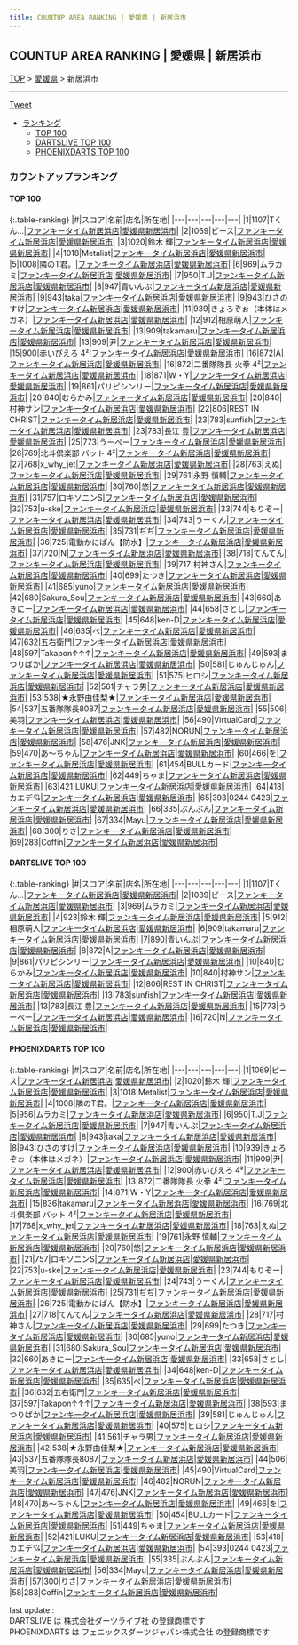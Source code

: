 ```yaml
---
title: COUNTUP AREA RANKING | 愛媛県 | 新居浜市
---
```

## COUNTUP AREA RANKING | 愛媛県 | 新居浜市

[TOP](/darts/rank/) > [愛媛県](/darts/rank/愛媛県/) > 新居浜市

___

<a href="https://twitter.com/share?ref_src=twsrc%5Etfw" data-text="COUNTUP AREA RANKING | 愛媛県新居浜市" class="twitter-share-button" data-hashtags="DARTSLIVE,PHOENIXDARTS,darts,ダーツ" data-show-count="false">Tweet</a>

* [ランキング](#カウントアップランキング)
    * [TOP 100](#top-100)
    * [DARTSLIVE TOP 100](#dartslive-top-100)
    * [PHOENIXDARTS TOP 100](#phoenixdarts-top-100)

### カウントアップランキング

#### TOP 100



{:.table-ranking}
|#|スコア|名前|店名|所在地|
|---|---|---|---|---|
|1|1107|<span class="rank-name-dl">Tくん...</span>|<a href="https://search.dartslive.com/jp/shop/baa3d868d021ac3425d56fb0e5c39bac">ファンキータイム新居浜店</a>|<a href="/darts/rank/愛媛県/新居浜市">愛媛県新居浜市</a>|
|2|1069|<span class="rank-name-pd">ピース</span>|<a href="https://vs.phoenixdarts.com/jp/shop/shopDetailInfo/s_6851?s_seq=6851">ファンキータイム新居浜店</a>|<a href="/darts/rank/愛媛県/新居浜市">愛媛県新居浜市</a>|
|3|1020|<span class="rank-name-pd">鈴木 輝</span>|<a href="https://vs.phoenixdarts.com/jp/shop/shopDetailInfo/s_6851?s_seq=6851">ファンキータイム新居浜店</a>|<a href="/darts/rank/愛媛県/新居浜市">愛媛県新居浜市</a>|
|4|1018|<span class="rank-name-pd">Metalist</span>|<a href="https://vs.phoenixdarts.com/jp/shop/shopDetailInfo/s_6851?s_seq=6851">ファンキータイム新居浜店</a>|<a href="/darts/rank/愛媛県/新居浜市">愛媛県新居浜市</a>|
|5|1008|<span class="rank-name-pd">隣のT君。</span>|<a href="https://vs.phoenixdarts.com/jp/shop/shopDetailInfo/s_6851?s_seq=6851">ファンキータイム新居浜店</a>|<a href="/darts/rank/愛媛県/新居浜市">愛媛県新居浜市</a>|
|6|969|<span class="rank-name-dl">ムラカミ</span>|<a href="https://search.dartslive.com/jp/shop/baa3d868d021ac3425d56fb0e5c39bac">ファンキータイム新居浜店</a>|<a href="/darts/rank/愛媛県/新居浜市">愛媛県新居浜市</a>|
|7|950|<span class="rank-name-pd">T.J</span>|<a href="https://vs.phoenixdarts.com/jp/shop/shopDetailInfo/s_6851?s_seq=6851">ファンキータイム新居浜店</a>|<a href="/darts/rank/愛媛県/新居浜市">愛媛県新居浜市</a>|
|8|947|<span class="rank-name-pd">青いんぷ</span>|<a href="https://vs.phoenixdarts.com/jp/shop/shopDetailInfo/s_6851?s_seq=6851">ファンキータイム新居浜店</a>|<a href="/darts/rank/愛媛県/新居浜市">愛媛県新居浜市</a>|
|9|943|<span class="rank-name-pd">taka</span>|<a href="https://vs.phoenixdarts.com/jp/shop/shopDetailInfo/s_6851?s_seq=6851">ファンキータイム新居浜店</a>|<a href="/darts/rank/愛媛県/新居浜市">愛媛県新居浜市</a>|
|9|943|<span class="rank-name-pd">ひさのすけ</span>|<a href="https://vs.phoenixdarts.com/jp/shop/shopDetailInfo/s_6851?s_seq=6851">ファンキータイム新居浜店</a>|<a href="/darts/rank/愛媛県/新居浜市">愛媛県新居浜市</a>|
|11|939|<span class="rank-name-pd">きょろぞぉ（本体はメガネ）</span>|<a href="https://vs.phoenixdarts.com/jp/shop/shopDetailInfo/s_6851?s_seq=6851">ファンキータイム新居浜店</a>|<a href="/darts/rank/愛媛県/新居浜市">愛媛県新居浜市</a>|
|12|912|<span class="rank-name-dl">相原萌人</span>|<a href="https://search.dartslive.com/jp/shop/baa3d868d021ac3425d56fb0e5c39bac">ファンキータイム新居浜店</a>|<a href="/darts/rank/愛媛県/新居浜市">愛媛県新居浜市</a>|
|13|909|<span class="rank-name-dl">takamaru</span>|<a href="https://search.dartslive.com/jp/shop/baa3d868d021ac3425d56fb0e5c39bac">ファンキータイム新居浜店</a>|<a href="/darts/rank/愛媛県/新居浜市">愛媛県新居浜市</a>|
|13|909|<span class="rank-name-pd">尹</span>|<a href="https://vs.phoenixdarts.com/jp/shop/shopDetailInfo/s_6851?s_seq=6851">ファンキータイム新居浜店</a>|<a href="/darts/rank/愛媛県/新居浜市">愛媛県新居浜市</a>|
|15|900|<span class="rank-name-pd">赤いぴえろ 4²</span>|<a href="https://vs.phoenixdarts.com/jp/shop/shopDetailInfo/s_6851?s_seq=6851">ファンキータイム新居浜店</a>|<a href="/darts/rank/愛媛県/新居浜市">愛媛県新居浜市</a>|
|16|872|<span class="rank-name-dl">A</span>|<a href="https://search.dartslive.com/jp/shop/baa3d868d021ac3425d56fb0e5c39bac">ファンキータイム新居浜店</a>|<a href="/darts/rank/愛媛県/新居浜市">愛媛県新居浜市</a>|
|16|872|<span class="rank-name-pd">二番隊隊長 火拳 4²</span>|<a href="https://vs.phoenixdarts.com/jp/shop/shopDetailInfo/s_6851?s_seq=6851">ファンキータイム新居浜店</a>|<a href="/darts/rank/愛媛県/新居浜市">愛媛県新居浜市</a>|
|18|871|<span class="rank-name-pd">W・Y</span>|<a href="https://vs.phoenixdarts.com/jp/shop/shopDetailInfo/s_6851?s_seq=6851">ファンキータイム新居浜店</a>|<a href="/darts/rank/愛媛県/新居浜市">愛媛県新居浜市</a>|
|19|861|<span class="rank-name-dl">パリピシンリー</span>|<a href="https://search.dartslive.com/jp/shop/baa3d868d021ac3425d56fb0e5c39bac">ファンキータイム新居浜店</a>|<a href="/darts/rank/愛媛県/新居浜市">愛媛県新居浜市</a>|
|20|840|<span class="rank-name-dl">むらかみ</span>|<a href="https://search.dartslive.com/jp/shop/baa3d868d021ac3425d56fb0e5c39bac">ファンキータイム新居浜店</a>|<a href="/darts/rank/愛媛県/新居浜市">愛媛県新居浜市</a>|
|20|840|<span class="rank-name-dl">村神サン</span>|<a href="https://search.dartslive.com/jp/shop/baa3d868d021ac3425d56fb0e5c39bac">ファンキータイム新居浜店</a>|<a href="/darts/rank/愛媛県/新居浜市">愛媛県新居浜市</a>|
|22|806|<span class="rank-name-dl">REST IN CHRIST</span>|<a href="https://search.dartslive.com/jp/shop/baa3d868d021ac3425d56fb0e5c39bac">ファンキータイム新居浜店</a>|<a href="/darts/rank/愛媛県/新居浜市">愛媛県新居浜市</a>|
|23|783|<span class="rank-name-dl">sunfish</span>|<a href="https://search.dartslive.com/jp/shop/baa3d868d021ac3425d56fb0e5c39bac">ファンキータイム新居浜店</a>|<a href="/darts/rank/愛媛県/新居浜市">愛媛県新居浜市</a>|
|23|783|<span class="rank-name-dl">長江 豊</span>|<a href="https://search.dartslive.com/jp/shop/baa3d868d021ac3425d56fb0e5c39bac">ファンキータイム新居浜店</a>|<a href="/darts/rank/愛媛県/新居浜市">愛媛県新居浜市</a>|
|25|773|<span class="rank-name-dl">うーぺー</span>|<a href="https://search.dartslive.com/jp/shop/baa3d868d021ac3425d56fb0e5c39bac">ファンキータイム新居浜店</a>|<a href="/darts/rank/愛媛県/新居浜市">愛媛県新居浜市</a>|
|26|769|<span class="rank-name-pd">北斗倶楽部 バット 4²</span>|<a href="https://vs.phoenixdarts.com/jp/shop/shopDetailInfo/s_6851?s_seq=6851">ファンキータイム新居浜店</a>|<a href="/darts/rank/愛媛県/新居浜市">愛媛県新居浜市</a>|
|27|768|<span class="rank-name-pd">x_why_jet</span>|<a href="https://vs.phoenixdarts.com/jp/shop/shopDetailInfo/s_6851?s_seq=6851">ファンキータイム新居浜店</a>|<a href="/darts/rank/愛媛県/新居浜市">愛媛県新居浜市</a>|
|28|763|<span class="rank-name-pd">えぬ</span>|<a href="https://vs.phoenixdarts.com/jp/shop/shopDetailInfo/s_6851?s_seq=6851">ファンキータイム新居浜店</a>|<a href="/darts/rank/愛媛県/新居浜市">愛媛県新居浜市</a>|
|29|761|<span class="rank-name-pd">永野 慎輔</span>|<a href="https://vs.phoenixdarts.com/jp/shop/shopDetailInfo/s_6851?s_seq=6851">ファンキータイム新居浜店</a>|<a href="/darts/rank/愛媛県/新居浜市">愛媛県新居浜市</a>|
|30|760|<span class="rank-name-pd">悠</span>|<a href="https://vs.phoenixdarts.com/jp/shop/shopDetailInfo/s_6851?s_seq=6851">ファンキータイム新居浜店</a>|<a href="/darts/rank/愛媛県/新居浜市">愛媛県新居浜市</a>|
|31|757|<span class="rank-name-pd">ロキソニンS</span>|<a href="https://vs.phoenixdarts.com/jp/shop/shopDetailInfo/s_6851?s_seq=6851">ファンキータイム新居浜店</a>|<a href="/darts/rank/愛媛県/新居浜市">愛媛県新居浜市</a>|
|32|753|<span class="rank-name-pd">u-ske</span>|<a href="https://vs.phoenixdarts.com/jp/shop/shopDetailInfo/s_6851?s_seq=6851">ファンキータイム新居浜店</a>|<a href="/darts/rank/愛媛県/新居浜市">愛媛県新居浜市</a>|
|33|744|<span class="rank-name-pd">もりぞー</span>|<a href="https://vs.phoenixdarts.com/jp/shop/shopDetailInfo/s_6851?s_seq=6851">ファンキータイム新居浜店</a>|<a href="/darts/rank/愛媛県/新居浜市">愛媛県新居浜市</a>|
|34|743|<span class="rank-name-pd">うーくん</span>|<a href="https://vs.phoenixdarts.com/jp/shop/shopDetailInfo/s_6851?s_seq=6851">ファンキータイム新居浜店</a>|<a href="/darts/rank/愛媛県/新居浜市">愛媛県新居浜市</a>|
|35|731|<span class="rank-name-pd">ぢぢ</span>|<a href="https://vs.phoenixdarts.com/jp/shop/shopDetailInfo/s_6851?s_seq=6851">ファンキータイム新居浜店</a>|<a href="/darts/rank/愛媛県/新居浜市">愛媛県新居浜市</a>|
|36|725|<span class="rank-name-pd">電動かにぱん【防水】</span>|<a href="https://vs.phoenixdarts.com/jp/shop/shopDetailInfo/s_6851?s_seq=6851">ファンキータイム新居浜店</a>|<a href="/darts/rank/愛媛県/新居浜市">愛媛県新居浜市</a>|
|37|720|<span class="rank-name-dl">N</span>|<a href="https://search.dartslive.com/jp/shop/baa3d868d021ac3425d56fb0e5c39bac">ファンキータイム新居浜店</a>|<a href="/darts/rank/愛媛県/新居浜市">愛媛県新居浜市</a>|
|38|718|<span class="rank-name-pd">てんてん</span>|<a href="https://vs.phoenixdarts.com/jp/shop/shopDetailInfo/s_6851?s_seq=6851">ファンキータイム新居浜店</a>|<a href="/darts/rank/愛媛県/新居浜市">愛媛県新居浜市</a>|
|39|717|<span class="rank-name-pd">村神さん</span>|<a href="https://vs.phoenixdarts.com/jp/shop/shopDetailInfo/s_6851?s_seq=6851">ファンキータイム新居浜店</a>|<a href="/darts/rank/愛媛県/新居浜市">愛媛県新居浜市</a>|
|40|699|<span class="rank-name-pd">たつき</span>|<a href="https://vs.phoenixdarts.com/jp/shop/shopDetailInfo/s_6851?s_seq=6851">ファンキータイム新居浜店</a>|<a href="/darts/rank/愛媛県/新居浜市">愛媛県新居浜市</a>|
|41|685|<span class="rank-name-pd">yuno</span>|<a href="https://vs.phoenixdarts.com/jp/shop/shopDetailInfo/s_6851?s_seq=6851">ファンキータイム新居浜店</a>|<a href="/darts/rank/愛媛県/新居浜市">愛媛県新居浜市</a>|
|42|680|<span class="rank-name-pd">Sakura_Sou</span>|<a href="https://vs.phoenixdarts.com/jp/shop/shopDetailInfo/s_6851?s_seq=6851">ファンキータイム新居浜店</a>|<a href="/darts/rank/愛媛県/新居浜市">愛媛県新居浜市</a>|
|43|660|<span class="rank-name-pd">あきにー</span>|<a href="https://vs.phoenixdarts.com/jp/shop/shopDetailInfo/s_6851?s_seq=6851">ファンキータイム新居浜店</a>|<a href="/darts/rank/愛媛県/新居浜市">愛媛県新居浜市</a>|
|44|658|<span class="rank-name-pd">さとし</span>|<a href="https://vs.phoenixdarts.com/jp/shop/shopDetailInfo/s_6851?s_seq=6851">ファンキータイム新居浜店</a>|<a href="/darts/rank/愛媛県/新居浜市">愛媛県新居浜市</a>|
|45|648|<span class="rank-name-pd">ken-D</span>|<a href="https://vs.phoenixdarts.com/jp/shop/shopDetailInfo/s_6851?s_seq=6851">ファンキータイム新居浜店</a>|<a href="/darts/rank/愛媛県/新居浜市">愛媛県新居浜市</a>|
|46|635|<span class="rank-name-pd">ぺ</span>|<a href="https://vs.phoenixdarts.com/jp/shop/shopDetailInfo/s_6851?s_seq=6851">ファンキータイム新居浜店</a>|<a href="/darts/rank/愛媛県/新居浜市">愛媛県新居浜市</a>|
|47|632|<span class="rank-name-pd">五右衛門</span>|<a href="https://vs.phoenixdarts.com/jp/shop/shopDetailInfo/s_6851?s_seq=6851">ファンキータイム新居浜店</a>|<a href="/darts/rank/愛媛県/新居浜市">愛媛県新居浜市</a>|
|48|597|<span class="rank-name-pd">Takapon↑↑↑</span>|<a href="https://vs.phoenixdarts.com/jp/shop/shopDetailInfo/s_6851?s_seq=6851">ファンキータイム新居浜店</a>|<a href="/darts/rank/愛媛県/新居浜市">愛媛県新居浜市</a>|
|49|593|<span class="rank-name-pd">まつりばか</span>|<a href="https://vs.phoenixdarts.com/jp/shop/shopDetailInfo/s_6851?s_seq=6851">ファンキータイム新居浜店</a>|<a href="/darts/rank/愛媛県/新居浜市">愛媛県新居浜市</a>|
|50|581|<span class="rank-name-pd">じゅんじゅん</span>|<a href="https://vs.phoenixdarts.com/jp/shop/shopDetailInfo/s_6851?s_seq=6851">ファンキータイム新居浜店</a>|<a href="/darts/rank/愛媛県/新居浜市">愛媛県新居浜市</a>|
|51|575|<span class="rank-name-pd">ヒロシ</span>|<a href="https://vs.phoenixdarts.com/jp/shop/shopDetailInfo/s_6851?s_seq=6851">ファンキータイム新居浜店</a>|<a href="/darts/rank/愛媛県/新居浜市">愛媛県新居浜市</a>|
|52|561|<span class="rank-name-pd">チャラ男</span>|<a href="https://vs.phoenixdarts.com/jp/shop/shopDetailInfo/s_6851?s_seq=6851">ファンキータイム新居浜店</a>|<a href="/darts/rank/愛媛県/新居浜市">愛媛県新居浜市</a>|
|53|538|<span class="rank-name-pd">★永野由佳梨★</span>|<a href="https://vs.phoenixdarts.com/jp/shop/shopDetailInfo/s_6851?s_seq=6851">ファンキータイム新居浜店</a>|<a href="/darts/rank/愛媛県/新居浜市">愛媛県新居浜市</a>|
|54|537|<span class="rank-name-pd">五番隊隊長8087</span>|<a href="https://vs.phoenixdarts.com/jp/shop/shopDetailInfo/s_6851?s_seq=6851">ファンキータイム新居浜店</a>|<a href="/darts/rank/愛媛県/新居浜市">愛媛県新居浜市</a>|
|55|506|<span class="rank-name-pd">美羽</span>|<a href="https://vs.phoenixdarts.com/jp/shop/shopDetailInfo/s_6851?s_seq=6851">ファンキータイム新居浜店</a>|<a href="/darts/rank/愛媛県/新居浜市">愛媛県新居浜市</a>|
|56|490|<span class="rank-name-pd">VirtualCard</span>|<a href="https://vs.phoenixdarts.com/jp/shop/shopDetailInfo/s_6851?s_seq=6851">ファンキータイム新居浜店</a>|<a href="/darts/rank/愛媛県/新居浜市">愛媛県新居浜市</a>|
|57|482|<span class="rank-name-pd">NORUN</span>|<a href="https://vs.phoenixdarts.com/jp/shop/shopDetailInfo/s_6851?s_seq=6851">ファンキータイム新居浜店</a>|<a href="/darts/rank/愛媛県/新居浜市">愛媛県新居浜市</a>|
|58|476|<span class="rank-name-pd">JNK</span>|<a href="https://vs.phoenixdarts.com/jp/shop/shopDetailInfo/s_6851?s_seq=6851">ファンキータイム新居浜店</a>|<a href="/darts/rank/愛媛県/新居浜市">愛媛県新居浜市</a>|
|59|470|<span class="rank-name-pd">あ～ちゃん</span>|<a href="https://vs.phoenixdarts.com/jp/shop/shopDetailInfo/s_6851?s_seq=6851">ファンキータイム新居浜店</a>|<a href="/darts/rank/愛媛県/新居浜市">愛媛県新居浜市</a>|
|60|466|<span class="rank-name-pd">を</span>|<a href="https://vs.phoenixdarts.com/jp/shop/shopDetailInfo/s_6851?s_seq=6851">ファンキータイム新居浜店</a>|<a href="/darts/rank/愛媛県/新居浜市">愛媛県新居浜市</a>|
|61|454|<span class="rank-name-pd">BULLカード</span>|<a href="https://vs.phoenixdarts.com/jp/shop/shopDetailInfo/s_6851?s_seq=6851">ファンキータイム新居浜店</a>|<a href="/darts/rank/愛媛県/新居浜市">愛媛県新居浜市</a>|
|62|449|<span class="rank-name-pd">ちゃま</span>|<a href="https://vs.phoenixdarts.com/jp/shop/shopDetailInfo/s_6851?s_seq=6851">ファンキータイム新居浜店</a>|<a href="/darts/rank/愛媛県/新居浜市">愛媛県新居浜市</a>|
|63|421|<span class="rank-name-pd">LUKU</span>|<a href="https://vs.phoenixdarts.com/jp/shop/shopDetailInfo/s_6851?s_seq=6851">ファンキータイム新居浜店</a>|<a href="/darts/rank/愛媛県/新居浜市">愛媛県新居浜市</a>|
|64|418|<span class="rank-name-pd">カエデ💘</span>|<a href="https://vs.phoenixdarts.com/jp/shop/shopDetailInfo/s_6851?s_seq=6851">ファンキータイム新居浜店</a>|<a href="/darts/rank/愛媛県/新居浜市">愛媛県新居浜市</a>|
|65|393|<span class="rank-name-pd">0244 0423</span>|<a href="https://vs.phoenixdarts.com/jp/shop/shopDetailInfo/s_6851?s_seq=6851">ファンキータイム新居浜店</a>|<a href="/darts/rank/愛媛県/新居浜市">愛媛県新居浜市</a>|
|66|335|<span class="rank-name-pd">ぶんぶん</span>|<a href="https://vs.phoenixdarts.com/jp/shop/shopDetailInfo/s_6851?s_seq=6851">ファンキータイム新居浜店</a>|<a href="/darts/rank/愛媛県/新居浜市">愛媛県新居浜市</a>|
|67|334|<span class="rank-name-pd">Mayu</span>|<a href="https://vs.phoenixdarts.com/jp/shop/shopDetailInfo/s_6851?s_seq=6851">ファンキータイム新居浜店</a>|<a href="/darts/rank/愛媛県/新居浜市">愛媛県新居浜市</a>|
|68|300|<span class="rank-name-pd">りさ</span>|<a href="https://vs.phoenixdarts.com/jp/shop/shopDetailInfo/s_6851?s_seq=6851">ファンキータイム新居浜店</a>|<a href="/darts/rank/愛媛県/新居浜市">愛媛県新居浜市</a>|
|69|283|<span class="rank-name-pd">Coffin</span>|<a href="https://vs.phoenixdarts.com/jp/shop/shopDetailInfo/s_6851?s_seq=6851">ファンキータイム新居浜店</a>|<a href="/darts/rank/愛媛県/新居浜市">愛媛県新居浜市</a>|


#### DARTSLIVE TOP 100



{:.table-ranking}
|#|スコア|名前|店名|所在地|
|---|---|---|---|---|
|1|1107|<span class="rank-name-dl">Tくん...</span>|<a href="https://search.dartslive.com/jp/shop/baa3d868d021ac3425d56fb0e5c39bac">ファンキータイム新居浜店</a>|<a href="/darts/rank/愛媛県/新居浜市">愛媛県新居浜市</a>|
|2|1039|<span class="rank-name-dl">ピース</span>|<a href="https://search.dartslive.com/jp/shop/baa3d868d021ac3425d56fb0e5c39bac">ファンキータイム新居浜店</a>|<a href="/darts/rank/愛媛県/新居浜市">愛媛県新居浜市</a>|
|3|969|<span class="rank-name-dl">ムラカミ</span>|<a href="https://search.dartslive.com/jp/shop/baa3d868d021ac3425d56fb0e5c39bac">ファンキータイム新居浜店</a>|<a href="/darts/rank/愛媛県/新居浜市">愛媛県新居浜市</a>|
|4|923|<span class="rank-name-dl">鈴木 輝</span>|<a href="https://search.dartslive.com/jp/shop/baa3d868d021ac3425d56fb0e5c39bac">ファンキータイム新居浜店</a>|<a href="/darts/rank/愛媛県/新居浜市">愛媛県新居浜市</a>|
|5|912|<span class="rank-name-dl">相原萌人</span>|<a href="https://search.dartslive.com/jp/shop/baa3d868d021ac3425d56fb0e5c39bac">ファンキータイム新居浜店</a>|<a href="/darts/rank/愛媛県/新居浜市">愛媛県新居浜市</a>|
|6|909|<span class="rank-name-dl">takamaru</span>|<a href="https://search.dartslive.com/jp/shop/baa3d868d021ac3425d56fb0e5c39bac">ファンキータイム新居浜店</a>|<a href="/darts/rank/愛媛県/新居浜市">愛媛県新居浜市</a>|
|7|890|<span class="rank-name-dl">青いんぷ</span>|<a href="https://search.dartslive.com/jp/shop/baa3d868d021ac3425d56fb0e5c39bac">ファンキータイム新居浜店</a>|<a href="/darts/rank/愛媛県/新居浜市">愛媛県新居浜市</a>|
|8|872|<span class="rank-name-dl">A</span>|<a href="https://search.dartslive.com/jp/shop/baa3d868d021ac3425d56fb0e5c39bac">ファンキータイム新居浜店</a>|<a href="/darts/rank/愛媛県/新居浜市">愛媛県新居浜市</a>|
|9|861|<span class="rank-name-dl">パリピシンリー</span>|<a href="https://search.dartslive.com/jp/shop/baa3d868d021ac3425d56fb0e5c39bac">ファンキータイム新居浜店</a>|<a href="/darts/rank/愛媛県/新居浜市">愛媛県新居浜市</a>|
|10|840|<span class="rank-name-dl">むらかみ</span>|<a href="https://search.dartslive.com/jp/shop/baa3d868d021ac3425d56fb0e5c39bac">ファンキータイム新居浜店</a>|<a href="/darts/rank/愛媛県/新居浜市">愛媛県新居浜市</a>|
|10|840|<span class="rank-name-dl">村神サン</span>|<a href="https://search.dartslive.com/jp/shop/baa3d868d021ac3425d56fb0e5c39bac">ファンキータイム新居浜店</a>|<a href="/darts/rank/愛媛県/新居浜市">愛媛県新居浜市</a>|
|12|806|<span class="rank-name-dl">REST IN CHRIST</span>|<a href="https://search.dartslive.com/jp/shop/baa3d868d021ac3425d56fb0e5c39bac">ファンキータイム新居浜店</a>|<a href="/darts/rank/愛媛県/新居浜市">愛媛県新居浜市</a>|
|13|783|<span class="rank-name-dl">sunfish</span>|<a href="https://search.dartslive.com/jp/shop/baa3d868d021ac3425d56fb0e5c39bac">ファンキータイム新居浜店</a>|<a href="/darts/rank/愛媛県/新居浜市">愛媛県新居浜市</a>|
|13|783|<span class="rank-name-dl">長江 豊</span>|<a href="https://search.dartslive.com/jp/shop/baa3d868d021ac3425d56fb0e5c39bac">ファンキータイム新居浜店</a>|<a href="/darts/rank/愛媛県/新居浜市">愛媛県新居浜市</a>|
|15|773|<span class="rank-name-dl">うーぺー</span>|<a href="https://search.dartslive.com/jp/shop/baa3d868d021ac3425d56fb0e5c39bac">ファンキータイム新居浜店</a>|<a href="/darts/rank/愛媛県/新居浜市">愛媛県新居浜市</a>|
|16|720|<span class="rank-name-dl">N</span>|<a href="https://search.dartslive.com/jp/shop/baa3d868d021ac3425d56fb0e5c39bac">ファンキータイム新居浜店</a>|<a href="/darts/rank/愛媛県/新居浜市">愛媛県新居浜市</a>|


#### PHOENIXDARTS TOP 100



{:.table-ranking}
|#|スコア|名前|店名|所在地|
|---|---|---|---|---|
|1|1069|<span class="rank-name-pd">ピース</span>|<a href="https://vs.phoenixdarts.com/jp/shop/shopDetailInfo/s_6851?s_seq=6851">ファンキータイム新居浜店</a>|<a href="/darts/rank/愛媛県/新居浜市">愛媛県新居浜市</a>|
|2|1020|<span class="rank-name-pd">鈴木 輝</span>|<a href="https://vs.phoenixdarts.com/jp/shop/shopDetailInfo/s_6851?s_seq=6851">ファンキータイム新居浜店</a>|<a href="/darts/rank/愛媛県/新居浜市">愛媛県新居浜市</a>|
|3|1018|<span class="rank-name-pd">Metalist</span>|<a href="https://vs.phoenixdarts.com/jp/shop/shopDetailInfo/s_6851?s_seq=6851">ファンキータイム新居浜店</a>|<a href="/darts/rank/愛媛県/新居浜市">愛媛県新居浜市</a>|
|4|1008|<span class="rank-name-pd">隣のT君。</span>|<a href="https://vs.phoenixdarts.com/jp/shop/shopDetailInfo/s_6851?s_seq=6851">ファンキータイム新居浜店</a>|<a href="/darts/rank/愛媛県/新居浜市">愛媛県新居浜市</a>|
|5|956|<span class="rank-name-pd">ムラカミ</span>|<a href="https://vs.phoenixdarts.com/jp/shop/shopDetailInfo/s_6851?s_seq=6851">ファンキータイム新居浜店</a>|<a href="/darts/rank/愛媛県/新居浜市">愛媛県新居浜市</a>|
|6|950|<span class="rank-name-pd">T.J</span>|<a href="https://vs.phoenixdarts.com/jp/shop/shopDetailInfo/s_6851?s_seq=6851">ファンキータイム新居浜店</a>|<a href="/darts/rank/愛媛県/新居浜市">愛媛県新居浜市</a>|
|7|947|<span class="rank-name-pd">青いんぷ</span>|<a href="https://vs.phoenixdarts.com/jp/shop/shopDetailInfo/s_6851?s_seq=6851">ファンキータイム新居浜店</a>|<a href="/darts/rank/愛媛県/新居浜市">愛媛県新居浜市</a>|
|8|943|<span class="rank-name-pd">taka</span>|<a href="https://vs.phoenixdarts.com/jp/shop/shopDetailInfo/s_6851?s_seq=6851">ファンキータイム新居浜店</a>|<a href="/darts/rank/愛媛県/新居浜市">愛媛県新居浜市</a>|
|8|943|<span class="rank-name-pd">ひさのすけ</span>|<a href="https://vs.phoenixdarts.com/jp/shop/shopDetailInfo/s_6851?s_seq=6851">ファンキータイム新居浜店</a>|<a href="/darts/rank/愛媛県/新居浜市">愛媛県新居浜市</a>|
|10|939|<span class="rank-name-pd">きょろぞぉ（本体はメガネ）</span>|<a href="https://vs.phoenixdarts.com/jp/shop/shopDetailInfo/s_6851?s_seq=6851">ファンキータイム新居浜店</a>|<a href="/darts/rank/愛媛県/新居浜市">愛媛県新居浜市</a>|
|11|909|<span class="rank-name-pd">尹</span>|<a href="https://vs.phoenixdarts.com/jp/shop/shopDetailInfo/s_6851?s_seq=6851">ファンキータイム新居浜店</a>|<a href="/darts/rank/愛媛県/新居浜市">愛媛県新居浜市</a>|
|12|900|<span class="rank-name-pd">赤いぴえろ 4²</span>|<a href="https://vs.phoenixdarts.com/jp/shop/shopDetailInfo/s_6851?s_seq=6851">ファンキータイム新居浜店</a>|<a href="/darts/rank/愛媛県/新居浜市">愛媛県新居浜市</a>|
|13|872|<span class="rank-name-pd">二番隊隊長 火拳 4²</span>|<a href="https://vs.phoenixdarts.com/jp/shop/shopDetailInfo/s_6851?s_seq=6851">ファンキータイム新居浜店</a>|<a href="/darts/rank/愛媛県/新居浜市">愛媛県新居浜市</a>|
|14|871|<span class="rank-name-pd">W・Y</span>|<a href="https://vs.phoenixdarts.com/jp/shop/shopDetailInfo/s_6851?s_seq=6851">ファンキータイム新居浜店</a>|<a href="/darts/rank/愛媛県/新居浜市">愛媛県新居浜市</a>|
|15|836|<span class="rank-name-pd">takamaru</span>|<a href="https://vs.phoenixdarts.com/jp/shop/shopDetailInfo/s_6851?s_seq=6851">ファンキータイム新居浜店</a>|<a href="/darts/rank/愛媛県/新居浜市">愛媛県新居浜市</a>|
|16|769|<span class="rank-name-pd">北斗倶楽部 バット 4²</span>|<a href="https://vs.phoenixdarts.com/jp/shop/shopDetailInfo/s_6851?s_seq=6851">ファンキータイム新居浜店</a>|<a href="/darts/rank/愛媛県/新居浜市">愛媛県新居浜市</a>|
|17|768|<span class="rank-name-pd">x_why_jet</span>|<a href="https://vs.phoenixdarts.com/jp/shop/shopDetailInfo/s_6851?s_seq=6851">ファンキータイム新居浜店</a>|<a href="/darts/rank/愛媛県/新居浜市">愛媛県新居浜市</a>|
|18|763|<span class="rank-name-pd">えぬ</span>|<a href="https://vs.phoenixdarts.com/jp/shop/shopDetailInfo/s_6851?s_seq=6851">ファンキータイム新居浜店</a>|<a href="/darts/rank/愛媛県/新居浜市">愛媛県新居浜市</a>|
|19|761|<span class="rank-name-pd">永野 慎輔</span>|<a href="https://vs.phoenixdarts.com/jp/shop/shopDetailInfo/s_6851?s_seq=6851">ファンキータイム新居浜店</a>|<a href="/darts/rank/愛媛県/新居浜市">愛媛県新居浜市</a>|
|20|760|<span class="rank-name-pd">悠</span>|<a href="https://vs.phoenixdarts.com/jp/shop/shopDetailInfo/s_6851?s_seq=6851">ファンキータイム新居浜店</a>|<a href="/darts/rank/愛媛県/新居浜市">愛媛県新居浜市</a>|
|21|757|<span class="rank-name-pd">ロキソニンS</span>|<a href="https://vs.phoenixdarts.com/jp/shop/shopDetailInfo/s_6851?s_seq=6851">ファンキータイム新居浜店</a>|<a href="/darts/rank/愛媛県/新居浜市">愛媛県新居浜市</a>|
|22|753|<span class="rank-name-pd">u-ske</span>|<a href="https://vs.phoenixdarts.com/jp/shop/shopDetailInfo/s_6851?s_seq=6851">ファンキータイム新居浜店</a>|<a href="/darts/rank/愛媛県/新居浜市">愛媛県新居浜市</a>|
|23|744|<span class="rank-name-pd">もりぞー</span>|<a href="https://vs.phoenixdarts.com/jp/shop/shopDetailInfo/s_6851?s_seq=6851">ファンキータイム新居浜店</a>|<a href="/darts/rank/愛媛県/新居浜市">愛媛県新居浜市</a>|
|24|743|<span class="rank-name-pd">うーくん</span>|<a href="https://vs.phoenixdarts.com/jp/shop/shopDetailInfo/s_6851?s_seq=6851">ファンキータイム新居浜店</a>|<a href="/darts/rank/愛媛県/新居浜市">愛媛県新居浜市</a>|
|25|731|<span class="rank-name-pd">ぢぢ</span>|<a href="https://vs.phoenixdarts.com/jp/shop/shopDetailInfo/s_6851?s_seq=6851">ファンキータイム新居浜店</a>|<a href="/darts/rank/愛媛県/新居浜市">愛媛県新居浜市</a>|
|26|725|<span class="rank-name-pd">電動かにぱん【防水】</span>|<a href="https://vs.phoenixdarts.com/jp/shop/shopDetailInfo/s_6851?s_seq=6851">ファンキータイム新居浜店</a>|<a href="/darts/rank/愛媛県/新居浜市">愛媛県新居浜市</a>|
|27|718|<span class="rank-name-pd">てんてん</span>|<a href="https://vs.phoenixdarts.com/jp/shop/shopDetailInfo/s_6851?s_seq=6851">ファンキータイム新居浜店</a>|<a href="/darts/rank/愛媛県/新居浜市">愛媛県新居浜市</a>|
|28|717|<span class="rank-name-pd">村神さん</span>|<a href="https://vs.phoenixdarts.com/jp/shop/shopDetailInfo/s_6851?s_seq=6851">ファンキータイム新居浜店</a>|<a href="/darts/rank/愛媛県/新居浜市">愛媛県新居浜市</a>|
|29|699|<span class="rank-name-pd">たつき</span>|<a href="https://vs.phoenixdarts.com/jp/shop/shopDetailInfo/s_6851?s_seq=6851">ファンキータイム新居浜店</a>|<a href="/darts/rank/愛媛県/新居浜市">愛媛県新居浜市</a>|
|30|685|<span class="rank-name-pd">yuno</span>|<a href="https://vs.phoenixdarts.com/jp/shop/shopDetailInfo/s_6851?s_seq=6851">ファンキータイム新居浜店</a>|<a href="/darts/rank/愛媛県/新居浜市">愛媛県新居浜市</a>|
|31|680|<span class="rank-name-pd">Sakura_Sou</span>|<a href="https://vs.phoenixdarts.com/jp/shop/shopDetailInfo/s_6851?s_seq=6851">ファンキータイム新居浜店</a>|<a href="/darts/rank/愛媛県/新居浜市">愛媛県新居浜市</a>|
|32|660|<span class="rank-name-pd">あきにー</span>|<a href="https://vs.phoenixdarts.com/jp/shop/shopDetailInfo/s_6851?s_seq=6851">ファンキータイム新居浜店</a>|<a href="/darts/rank/愛媛県/新居浜市">愛媛県新居浜市</a>|
|33|658|<span class="rank-name-pd">さとし</span>|<a href="https://vs.phoenixdarts.com/jp/shop/shopDetailInfo/s_6851?s_seq=6851">ファンキータイム新居浜店</a>|<a href="/darts/rank/愛媛県/新居浜市">愛媛県新居浜市</a>|
|34|648|<span class="rank-name-pd">ken-D</span>|<a href="https://vs.phoenixdarts.com/jp/shop/shopDetailInfo/s_6851?s_seq=6851">ファンキータイム新居浜店</a>|<a href="/darts/rank/愛媛県/新居浜市">愛媛県新居浜市</a>|
|35|635|<span class="rank-name-pd">ぺ</span>|<a href="https://vs.phoenixdarts.com/jp/shop/shopDetailInfo/s_6851?s_seq=6851">ファンキータイム新居浜店</a>|<a href="/darts/rank/愛媛県/新居浜市">愛媛県新居浜市</a>|
|36|632|<span class="rank-name-pd">五右衛門</span>|<a href="https://vs.phoenixdarts.com/jp/shop/shopDetailInfo/s_6851?s_seq=6851">ファンキータイム新居浜店</a>|<a href="/darts/rank/愛媛県/新居浜市">愛媛県新居浜市</a>|
|37|597|<span class="rank-name-pd">Takapon↑↑↑</span>|<a href="https://vs.phoenixdarts.com/jp/shop/shopDetailInfo/s_6851?s_seq=6851">ファンキータイム新居浜店</a>|<a href="/darts/rank/愛媛県/新居浜市">愛媛県新居浜市</a>|
|38|593|<span class="rank-name-pd">まつりばか</span>|<a href="https://vs.phoenixdarts.com/jp/shop/shopDetailInfo/s_6851?s_seq=6851">ファンキータイム新居浜店</a>|<a href="/darts/rank/愛媛県/新居浜市">愛媛県新居浜市</a>|
|39|581|<span class="rank-name-pd">じゅんじゅん</span>|<a href="https://vs.phoenixdarts.com/jp/shop/shopDetailInfo/s_6851?s_seq=6851">ファンキータイム新居浜店</a>|<a href="/darts/rank/愛媛県/新居浜市">愛媛県新居浜市</a>|
|40|575|<span class="rank-name-pd">ヒロシ</span>|<a href="https://vs.phoenixdarts.com/jp/shop/shopDetailInfo/s_6851?s_seq=6851">ファンキータイム新居浜店</a>|<a href="/darts/rank/愛媛県/新居浜市">愛媛県新居浜市</a>|
|41|561|<span class="rank-name-pd">チャラ男</span>|<a href="https://vs.phoenixdarts.com/jp/shop/shopDetailInfo/s_6851?s_seq=6851">ファンキータイム新居浜店</a>|<a href="/darts/rank/愛媛県/新居浜市">愛媛県新居浜市</a>|
|42|538|<span class="rank-name-pd">★永野由佳梨★</span>|<a href="https://vs.phoenixdarts.com/jp/shop/shopDetailInfo/s_6851?s_seq=6851">ファンキータイム新居浜店</a>|<a href="/darts/rank/愛媛県/新居浜市">愛媛県新居浜市</a>|
|43|537|<span class="rank-name-pd">五番隊隊長8087</span>|<a href="https://vs.phoenixdarts.com/jp/shop/shopDetailInfo/s_6851?s_seq=6851">ファンキータイム新居浜店</a>|<a href="/darts/rank/愛媛県/新居浜市">愛媛県新居浜市</a>|
|44|506|<span class="rank-name-pd">美羽</span>|<a href="https://vs.phoenixdarts.com/jp/shop/shopDetailInfo/s_6851?s_seq=6851">ファンキータイム新居浜店</a>|<a href="/darts/rank/愛媛県/新居浜市">愛媛県新居浜市</a>|
|45|490|<span class="rank-name-pd">VirtualCard</span>|<a href="https://vs.phoenixdarts.com/jp/shop/shopDetailInfo/s_6851?s_seq=6851">ファンキータイム新居浜店</a>|<a href="/darts/rank/愛媛県/新居浜市">愛媛県新居浜市</a>|
|46|482|<span class="rank-name-pd">NORUN</span>|<a href="https://vs.phoenixdarts.com/jp/shop/shopDetailInfo/s_6851?s_seq=6851">ファンキータイム新居浜店</a>|<a href="/darts/rank/愛媛県/新居浜市">愛媛県新居浜市</a>|
|47|476|<span class="rank-name-pd">JNK</span>|<a href="https://vs.phoenixdarts.com/jp/shop/shopDetailInfo/s_6851?s_seq=6851">ファンキータイム新居浜店</a>|<a href="/darts/rank/愛媛県/新居浜市">愛媛県新居浜市</a>|
|48|470|<span class="rank-name-pd">あ～ちゃん</span>|<a href="https://vs.phoenixdarts.com/jp/shop/shopDetailInfo/s_6851?s_seq=6851">ファンキータイム新居浜店</a>|<a href="/darts/rank/愛媛県/新居浜市">愛媛県新居浜市</a>|
|49|466|<span class="rank-name-pd">を</span>|<a href="https://vs.phoenixdarts.com/jp/shop/shopDetailInfo/s_6851?s_seq=6851">ファンキータイム新居浜店</a>|<a href="/darts/rank/愛媛県/新居浜市">愛媛県新居浜市</a>|
|50|454|<span class="rank-name-pd">BULLカード</span>|<a href="https://vs.phoenixdarts.com/jp/shop/shopDetailInfo/s_6851?s_seq=6851">ファンキータイム新居浜店</a>|<a href="/darts/rank/愛媛県/新居浜市">愛媛県新居浜市</a>|
|51|449|<span class="rank-name-pd">ちゃま</span>|<a href="https://vs.phoenixdarts.com/jp/shop/shopDetailInfo/s_6851?s_seq=6851">ファンキータイム新居浜店</a>|<a href="/darts/rank/愛媛県/新居浜市">愛媛県新居浜市</a>|
|52|421|<span class="rank-name-pd">LUKU</span>|<a href="https://vs.phoenixdarts.com/jp/shop/shopDetailInfo/s_6851?s_seq=6851">ファンキータイム新居浜店</a>|<a href="/darts/rank/愛媛県/新居浜市">愛媛県新居浜市</a>|
|53|418|<span class="rank-name-pd">カエデ💘</span>|<a href="https://vs.phoenixdarts.com/jp/shop/shopDetailInfo/s_6851?s_seq=6851">ファンキータイム新居浜店</a>|<a href="/darts/rank/愛媛県/新居浜市">愛媛県新居浜市</a>|
|54|393|<span class="rank-name-pd">0244 0423</span>|<a href="https://vs.phoenixdarts.com/jp/shop/shopDetailInfo/s_6851?s_seq=6851">ファンキータイム新居浜店</a>|<a href="/darts/rank/愛媛県/新居浜市">愛媛県新居浜市</a>|
|55|335|<span class="rank-name-pd">ぶんぶん</span>|<a href="https://vs.phoenixdarts.com/jp/shop/shopDetailInfo/s_6851?s_seq=6851">ファンキータイム新居浜店</a>|<a href="/darts/rank/愛媛県/新居浜市">愛媛県新居浜市</a>|
|56|334|<span class="rank-name-pd">Mayu</span>|<a href="https://vs.phoenixdarts.com/jp/shop/shopDetailInfo/s_6851?s_seq=6851">ファンキータイム新居浜店</a>|<a href="/darts/rank/愛媛県/新居浜市">愛媛県新居浜市</a>|
|57|300|<span class="rank-name-pd">りさ</span>|<a href="https://vs.phoenixdarts.com/jp/shop/shopDetailInfo/s_6851?s_seq=6851">ファンキータイム新居浜店</a>|<a href="/darts/rank/愛媛県/新居浜市">愛媛県新居浜市</a>|
|58|283|<span class="rank-name-pd">Coffin</span>|<a href="https://vs.phoenixdarts.com/jp/shop/shopDetailInfo/s_6851?s_seq=6851">ファンキータイム新居浜店</a>|<a href="/darts/rank/愛媛県/新居浜市">愛媛県新居浜市</a>|


<div class="footer border-top border-gray-light mt-5 pt-3 text-right text-gray">
    last update : <span style="font-weight: italic" id="foot_last_modified"></span><br />
    DARTSLIVE は 株式会社ダーツライブ社 の登録商標です<br />
    PHOENIXDARTS は フェニックスダーツジャパン株式会社 の登録商標です<br />
</div>

<script src="https://cdnjs.cloudflare.com/ajax/libs/jquery.tablesorter/2.31.3/js/jquery.tablesorter.min.js" integrity="sha512-qzgd5cYSZcosqpzpn7zF2ZId8f/8CHmFKZ8j7mU4OUXTNRd5g+ZHBPsgKEwoqxCtdQvExE5LprwwPAgoicguNg==" crossorigin="anonymous" referrerpolicy="no-referrer"></script>
<link rel="stylesheet" href="https://cdnjs.cloudflare.com/ajax/libs/jquery.tablesorter/2.31.3/css/theme.default.min.css" integrity="sha512-wghhOJkjQX0Lh3NSWvNKeZ0ZpNn+SPVXX1Qyc9OCaogADktxrBiBdKGDoqVUOyhStvMBmJQ8ZdMHiR3wuEq8+w==" crossorigin="anonymous" referrerpolicy="no-referrer" />
<script>
$(function() {
    $(".table-ranking").tablesorter({sortList:[[0, 0]]});
    $("#foot_last_modified").text(formatDate(new Date(document.lastModified), 'yyyy-MM-dd HH:mm:ss'));
});
</script>

<script async src="https://platform.twitter.com/widgets.js" charset="utf-8"></script>